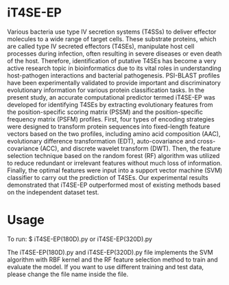 iT4SE-EP
=========================
Various bacteria use type IV secretion systems (T4SSs) to deliver effector molecules to a wide range of target cells. These substrate proteins, which are called type IV secreted effectors (T4SEs), manipulate host cell processes during infection, often resulting in severe diseases or even death of the host. Therefore, identification of putative T4SEs has become a very active research topic in bioinformatics due to its vital roles in understanding host-pathogen interactions and bacterial pathogenesis. PSI-BLAST profiles have been experimentally validated to provide important and discriminatory evolutionary information for various protein classification tasks. In the present study, an accurate computational predictor termed iT4SE-EP was developed for identifying T4SEs by extracting evolutionary features from the position-specific scoring matrix (PSSM) and the position-specific frequency matrix (PSFM) profiles. First, four types of encoding strategies were designed to transform protein sequences into fixed-length feature vectors based on the two profiles, including amino acid composition (AAC), evolutionary difference transformation (EDT), auto-covariance and cross-covariance (ACC), and discrete wavelet transform (DWT). Then, the feature selection technique based on the random forest (RF) algorithm was utilized to reduce redundant or irrelevant features without much loss of information. Finally, the optimal features were input into a support vector machine (SVM) classifier to carry out the prediction of T4SEs. Our experimental results demonstrated that iT4SE-EP outperformed most of existing methods based on the independent dataset test.

Usage
=========================
To run: $ iT4SE-EP(180D).py or iT4SE-EP(320D).py

The iT4SE-EP(180D).py and iT4SE-EP(320D).py file implements the SVM algorithm with RBF kernel and the RF feature selection method to train and evaluate the model. If you want to use different training and test data, please change the file name inside the file.
